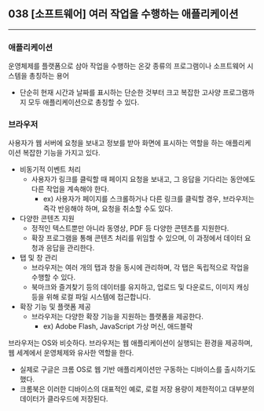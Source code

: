 ## 038 [소프트웨어] 여러 작업을 수행하는 애플리케이션

---

### 애플리케이션
운영체제를 플랫폼으로 삼아 작업을 수행하는 온갖 종류의 프로그램이나 소프트웨어 시스템을 총칭하는 용어
- 단순히 현재 시간과 날짜를 표시하는 단순한 것부터 크고 복잡한 고사양 프로그램까지 모두 애플리케이션으로 총칭할 수 있다.

### 브라우저
사용자가 웹 서버에 요청을 보내고 정보를 받아 화면에 표시하는 역할을 하는 애플리케이션 복잡한 기능을 가지고 있다.
- 비동기적 이벤트 처리
  - 사용자가 링크를 클릭할 때 페이지 요청을 보내고, 그 응답을 기다리는 동안에도 다른 작업을 계속해야 한다. 
    - ex) 사용자가 페이지를 스크롤하거나 다른 링크를 클릭할 경우, 브라우저는 즉각 반응해야 하며, 요청을 취소할 수도 있다.
- 다양한 콘텐츠 지원
  - 정적인 텍스트뿐만 아니라 동영상, PDF 등 다양한 콘텐츠를 지원한다. 
  - 확장 프로그램을 통해 콘텐츠 처리를 위임할 수 있으며, 이 과정에서 데이터 요청과 응답을 관리한다.
- 탭 및 창 관리
  - 브라우저는 여러 개의 탭과 창을 동시에 관리하며, 각 탭은 독립적으로 작업을 수행할 수 있다.
  - 북마크와 즐겨찾기 등의 데이터를 유지하고, 업로드 및 다운로드, 이미지 캐싱 등을 위해 로컬 파일 시스템에 접근합니다.
- 확장 기능 및 플랫폼 제공
  - 브라우저는 다양한 확장 기능을 지원하는 플랫폼을 제공한다. 
    - ex) Adobe Flash, JavaScript 가상 머신, 애드블락

브라우저는 OS와 비슷하다. 브라우저는 웹 애플리케이션이 실행되는 환경을 제공하며, 웹 세계에서 운영체제와 유사한 역할을 한다.
- 실제로 구글은 크롬 OS로 웹 기반 애플리케이션만 구동하는 디바이스를 출시하기도 했다.
- 크롬북은 이러한 디바이스의 대표적인 예로, 로컬 저장 용량이 제한적이고 대부분의 데이터가 클라우드에 저장된다.